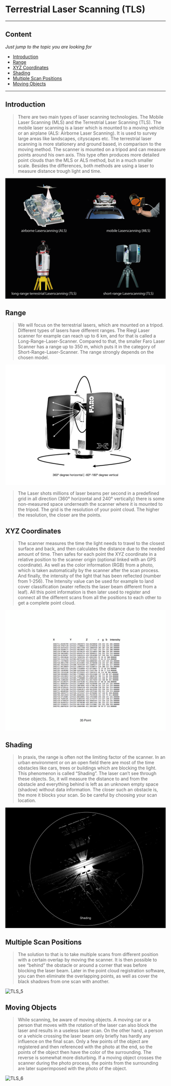 # Terrestrial Laser Scanning (TLS)
---

## Content

*Just jump to the topic you are looking for*

- [Introduction](#introduction)
- [Range](#range)
- [XYZ Coordinates](#xyz-coordinates)
- [Shading](#shading)
- [Multiple Scan Positions](#multiple-scan-positions)
- [Moving Objects](#moving-objects)

---

## Introduction

>There are two main types of laser scanning technologies. The Mobile Laser Scanning (MLS) and the Terrestrial Laser Scanning (TLS). The mobile laser scanning is a laser which is mounted to a moving vehicle or an airplane (ALS: Airborne Laser Scanning). It is used to survey large areas like landscapes, cityscapes etc.
>The terrestrial laser scanning is more stationery and ground based, in comparison to the moving method. The scanner is mounted on a tripod and can measure points around his own axis. This type often produces more detailed point clouds than the MLS or ALS method, but in a much smaller scale.
>Besides the differences, both methods are using a laser to measure distance trough light and time.

![TLS_1](/doc/TLS_1.png)

## Range

>We will focus on the terrestrial lasers, which are mounted on a tripod. Different types of lasers have different ranges. The Riegl Laser scanner for example can reach up to 6 km, and for that is called a Long-Range-Laser-Scanner. Compared to that, the smaller Faro Laser Scanner has a range up to 350 m, which puts it in the category of Short-Range-Laser-Scanner. The range strongly depends on the chosen model.

![TLS_2](/doc/TLS_2.png)

>The Laser shots millions of laser beams per second in a predefined grid in all direction (360° horizontal and 240° vertically) there is some non-measured space underneath the scanner where it is mounted to the tripod. The grid is the resolution of your point cloud. The higher the resolution, the closer are the points.

## XYZ Coordinates

>The scanner measures the time the light needs to travel to the closest surface and back, and then calculates the distance due to the needed amount of time. Then safes for each point the XYZ coordinate in a relative position to the scanner origin (optional linked with an GPS coordinate). As well as the color information (RGB) from a photo, which is taken automatically by the scanner after the scan process. And finally, the intensity of the light that has been reflected (number from 1-256). The Intensity value can be used for example to land cover classification (water reflects the laser beam different from a leaf). All this point information is then later used to register and connect all the different scans from all the positions to each other to get a complete point cloud.

![TLS_3](/doc/TLS_3.png)

## Shading

>In praxis, the range is often not the limiting factor of the scanner. In an urban environment or on an open field there are most of the time obstacles like cars, trees or buildings which are blocking the light. This phenomenon is called “Shading”. The laser can’t see through these objects. So, it will measure the distance to and from the obstacle and everything behind is left as an unknown empty space (shadow) without data information. The closer such an obstacle is, the more it blocks your scan. So be careful by choosing your scan location.

![TLS_4](/doc/TLS_4.png)

## Multiple Scan Positions

>The solution to that is to take multiple scans from different position with a certain overlap by moving the scanner. It is then possible to see “behind” the obstacle or around a corner that was before blocking the laser beam. Later in the point cloud registration software, you can then eliminate the overlapping points, as well as cover the black shadows from one scan with another.

![TLS_5](/doc/TLS_5.png)

## Moving Objects

>While scanning, be aware of moving objects. A moving car or a person that moves with the rotation of the laser can also block the laser and results in a useless laser scan.
>On the other hand, a person or a vehicle crossing the laser beam only briefly has hardly any influence on the final scan. Only a few points of the object are registered and then referenced with the photo at the end, so the points of the object then have the color of the surrounding. The reverse is somewhat more disturbing. If a moving object crosses the scanner during the photo process, the points from the surrounding are later superimposed with the photo of the object.

![TLS_6](/doc/TLS_6.png)
